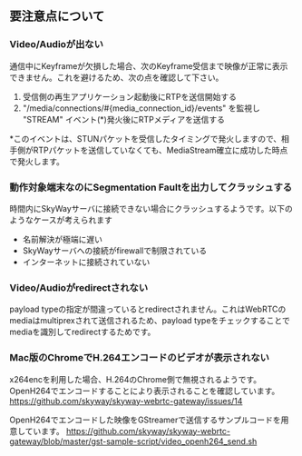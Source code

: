 ## 要注意点について

### Video/Audioが出ない

通信中にKeyframeが欠損した場合、次のKeyframe受信まで映像が正常に表示できません。これを避けるため、次の点を確認して下さい。

1. 受信側の再生アプリケーション起動後にRTPを送信開始する
2. "/media/connections/#{media_connection_id}/events" を監視し "STREAM" イベント(*)発火後にRTPメディアを送信する

*このイベントは、STUNパケットを受信したタイミングで発火しますので、相手側がRTPパケットを送信していなくても、MediaStream確立に成功した時点で発火します。

### 動作対象端末なのにSegmentation Faultを出力してクラッシュする

時間内にSkyWayサーバに接続できない場合にクラッシュするようです。以下のようなケースが考えられます

- 名前解決が極端に遅い
- SkyWayサーバへの接続がfirewallで制限されている
- インターネットに接続されていない

### Video/Audioがredirectされない

payload typeの指定が間違っているとredirectされません。これはWebRTCのmediaはmultiprexされて送信されるため、payload typeをチェックすることでmediaを識別してredirectするためです。

### Mac版のChromeでH.264エンコードのビデオが表示されない

x264encを利用した場合、H.264のChrome側で無視されるようです。OpenH264でエンコードすることにより表示されることを確認しています。
https://github.com/skyway/skyway-webrtc-gateway/issues/14

OpenH264でエンコードした映像をGStreamerで送信するサンプルコードを用意しています。
https://github.com/skyway/skyway-webrtc-gateway/blob/master/gst-sample-script/video_openh264_send.sh
